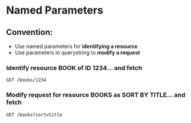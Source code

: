 # Named Parameters

## Convention:

* Use named parameters for **identifying a resource**
* Use parameters in querystring to **modify a request**

<div class="fragment" data-index="1">

### Identify resource BOOK of ID 1234... and fetch
```
GET /books/1234
```

</div>

<div class="fragment" data-index="2">

### Modify request for resource BOOKS as SORT BY TITLE... and fetch
```
GET /books?sort=title
```

</div>